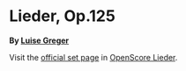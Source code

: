 
# Lieder, Op.125

__By [Luise Greger](..)__

Visit the [official set page] in [OpenScore Lieder].

[official set page]: https://musescore.com/openscore-lieder-corpus/sets/5103369
[OpenScore Lieder]: https://musescore.com/openscore-lieder-corpus
